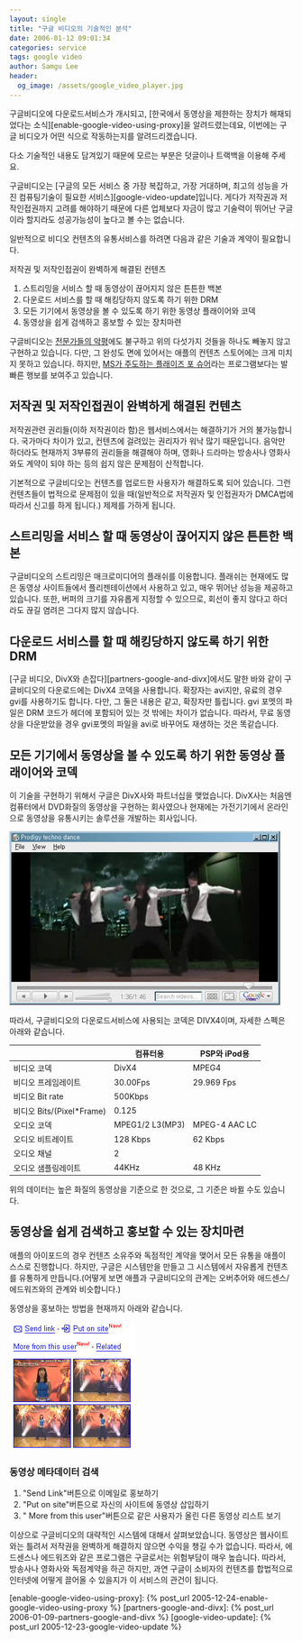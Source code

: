 ```yaml
---
layout: single
title: "구글 비디오의 기술적인 분석"
date: 2006-01-12 09:01:34
categories: service
tags: google video
author: Samgu Lee
header:
  og_image: /assets/google_video_player.jpg
---
```


구글비디오에 다운로드서비스가 개시되고, [한국에서 동영상을 제한하는 장치가 해재되었다는 소식][enable-google-video-using-proxy]을 알려드렸는데요, 이번에는 구글 비디오가 어떤 식으로 작동하는지를 알려드리겠습니다.

다소 기술적인 내용도 담겨있기 때문에 모르는 부분은 덧글이나 트랙백을 이용해 주세요.

구글비디오는 [구글의 모든 서비스 중 가장 복잡하고, 가장 거대하며, 최고의 성능을 가진 컴퓨팅기술이 필요한 서비스][google-video-update]입니다. 게다가 저작권과 저작인접권까지 고려를 해야하기 때문에 다른 업체보다 자금이 많고 기술력이 뛰어난 구글이라 할지라도 성공가능성이 높다고 볼 수는 없습니다.

일반적으로 비디오 컨텐츠의 유통서비스를 하려면 다음과 같은 기술과 계약이 필요합니다.

저작권 및 저작인접권이 완벽하게 해결된 컨텐츠

1. 스트리밍을 서비스 할 때 동영상이 끊어지지 않은 튼튼한 백본
2. 다운로드 서비스를 할 때 해킹당하지 않도록 하기 위한 DRM
3. 모든 기기에서 동영상을 볼 수 있도록 하기 위한 동영상 플래이어와 코덱
4. 동영상을 쉽게 검색하고 홍보할 수 있는 장치마련

구글비디오는 [전문가들의 악평](http://news.empas.com/show.tsp/cp_my/20060112n04096)에도 불구하고 위의 다섯가지 것들을 하나도 빼놓지 않고 구현하고 있습니다. 다만, 그 완성도 면에 있어서는 애플의 컨텐츠 스토어에는 크게 미치지 못하고 있습니다. 하지만, [MS가 주도하는 플래이즈 포 슈어](http://www.playsforsure.com/)라는 프로그램보다는 발빠른 행보를 보여주고 있습니다.

## 저작권 및 저작인접권이 완벽하게 해결된 컨텐츠

저작권관련 권리들(이하 저작권이라 함)은 웹서비스에서는 해결하기가 거의 불가능합니다. 국가마다 차이가 있고, 컨텐츠에 걸려있는 권리자가 워낙 많기 때문입니다. 음악만 하더라도 현재까지 3부류의 권리들을 해결해야 하며, 영화나 드라마는 방송사나 영화사와도 계약이 되야 하는 등의 쉽지 않은 문제점이 산적합니다.

기본적으로 구글비디오는 컨텐츠를 업로드한 사용자가 해결하도록 되어 있습니다. 그런 컨텐츠들이 법적으로 문제점이 있을 때(일반적으로 저작권자 및 인접권자가 DMCA법에 따라서 신고를 하게 됩니다.) 제제를 가하게 됩니다.

## 스트리밍을 서비스 할 때 동영상이 끊어지지 않은 튼튼한 백본

구글비디오의 스트리밍은 매크로미디어의 플래쉬를 이용합니다. 플래쉬는 현재에도 많은 동영상 사이트들에서 플리젠테이션에서 사용하고 있고, 매우 뛰어난 성능을 제공하고 있습니다. 또한, 버퍼의 크기를 자유롭게 지정할 수 있으므로, 회선이 좋지 않다고 하더라도 끊길 염려은 그다지 많지 않습니다.

## 다운로드 서비스를 할 때 해킹당하지 않도록 하기 위한 DRM

[구글 비디오, DivX와 손잡다][partners-google-and-divx]에서도 말한 바와 같이 구글비디오의 다운로드에는 DivX4 코덱을 사용합니다. 확장자는 avi지만, 유료의 경우 gvi를 사용하기도 합니다. 다만, 그 둘은 내용은 같고, 확장자만 틀립니다. gvi 포멧의 파일은 DRM 코드가 헤더에 포함되어 있는 것 밖에는 차이가 없습니다. 따라서, 무료 동영상을 다운받았을 경우 gvi포멧의 파일을 avi로 바꾸어도 재생하는 것은 똑같습니다.

## 모든 기기에서 동영상을 볼 수 있도록 하기 위한 동영상 플래이어와 코덱

이 기술을 구현하기 위해서 구글은 DivX사와 파트너십을 맺었습니다. DivX사는 처음엔 컴퓨터에서 DVD화질의 동영상을 구현하는 회사였으나 현재에는 가전기기에서 온라인으로 동영상을 유통시키는 솔루션을 개발하는 회사입니다.

![구글비디오 플래이어](/assets/google_video_player.jpg)

따라서, 구글비디오의 다운로드서비스에 사용되는 코덱은 DIVX4이며, 자세한 스펙은 아래와 같습니다.

|                            | 컴퓨터용        | PSP와 iPod용  |
| -------------------------- | --------------- | ------------- |
| 비디오 코덱                | DivX4           | MPEG4         |
| 비디오 프레임레이트        | 30.00Fps        | 29.969 Fps    |
| 비디오 Bit rate            | 500Kbps         |               |
| 비디오 Bits/(Pixel\*Frame) | 0.125           |               |
| 오디오 코덱                | MPEG1/2 L3(MP3) | MPEG-4 AAC LC |
| 오디오 비트레이트          | 128 Kbps        | 62 Kbps       |
| 오디오 채널                | 2               |               |
| 오디오 샘플링레이트        | 44KHz           | 48 KHz        |

위의 데이터는 높은 화질의 동영상을 기준으로 한 것으로, 그 기준은 바뀔 수도 있습니다.

## 동영상을 쉽게 검색하고 홍보할 수 있는 장치마련

애플의 아이포드의 경우 컨텐츠 소유주와 독점적인 계약을 맺어서 모든 유통을 애플이 스스로 진행합니다. 하지만, 구글은 시스템만을 만들고 그 시스템에서 자유롭게 컨텐츠를 유통하게 만듭니다.(어떻게 보면 애플과 구글비디오의 관계는 오버추어와 애드센스/에드워즈와의 관계와 비슷합니다.)

동영상을 홍보하는 방법을 현재까지 아래와 같습니다.

![구글비디오의 오른쪽 홍보를 위한 링크들](/assets/google_video_right_link.jpg)

### 동영상 메타데이터 검색

1. "Send Link"버튼으로 이메일로 홍보하기
2. "Put on site"버튼으로 자신의 사이트에 동영상 삽입하기
3. " More from this user"버튼으로 같은 사용자가 올린 다른 동영상 리스트 보기

이상으로 구글비디오의 대략적인 시스템에 대해서 살펴보았습니다. 동영상은 웹사이트와는 틀려서 저작권을 완벽하게 해결하지 않으면 수익을 챙길 수가 없습니다. 따라서, 에드센스나 에드워즈와 같은 프로그램은 구글로서는 위험부담이 매우 높습니다. 따라서, 방송사나 영화사와 독점계약을 하곤 하지만, 과연 구글이 소비자의 컨텐츠를 합법적으로 인터넷에 어떻게 끌어올 수 있을지가 이 서비스의 관건이 됩니다.

[enable-google-video-using-proxy]: {% post_url 2005-12-24-enable-google-video-using-proxy %}
[partners-google-and-divx]: {% post_url 2006-01-09-partners-google-and-divx %}
[google-video-update]: {% post_url 2005-12-23-google-video-update %}
